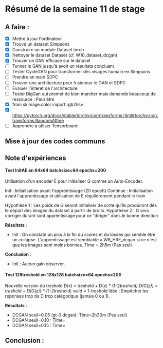# Résumé de la semaine 11 de stage


## A faire :

- [x]  Mettre à jour l'ordinateur
- [x]  Trouvé un dataset Simpsons
- [x]  Construire un module Dataset torch
- [x]  Nettoyer le dataset Dataset (cf. W10_dataset_dcgan)
- [x]  Trouver un GAN efficace sur le dataset
- [ ] Tunner le GAN jusqu'à avoir un résultats concluant
- [ ] Tester CycleGAN pour transformer des visages humain en Simpsons
- [ ] Prendre en main SDPC
- [ ] Trouver une architecture pour fusionner le GAN et SDPC
- [ ] Evaluer l'intèret de l'architecture
- [ ] Tester BigGan qui promet de bien marcher mais demande beaucoup de ressource : Peut être
- [x] from skimage.color import rgb2hsv
- [x] https://pytorch.org/docs/stable/torchvision/transforms.html#torchvision.transforms.RandomAffine
- [ ] Apprendre à utliser Tensorboard

## Mise à jour des codes communs

## Note d'expériences
  
#### Test InitAE en 64x64 batchsize=64 epochs=200 
Utilisation d'un encoder E pour initialiser G comme un Auto-Encoder.

Init : Initialisation avant l'apprentissage (20 epoch)
Continue : Initialisation avant l'apprentissage et utilisation de E régulièrement pendant le train

Hypothèse 1 : Les poids de G seront initialiser de sorte qu'ils produiront dés le départ des images du dataset à partir de bruits.
Hypothèse 2 : G sera corriger durant sont apprentissage pour ce "diriger" dans le bonne direction 

__Résultats__ :
  - Init : On constate un pics à la fin du scores et du losses qui semble être un collapse. L'apprentissage est semblable à W8_HRF_dcgan si ce n'est que les images sont moins bonnes.
    Time = 2h5m (Pas seul)
		
__Conclusion__ :
  - Init : Aucun gain observer.

#### Test 128treshold en 128x128 batchsize=64 epochs=200 
Nouvelle version du treshold
D(x) = treshold + D(x) * (1-2*treshold)
D(G(z)) = treshold + D(G(z)) * (1-2*treshold)
valid = 1-treshold
Idée : Empêcher les réponses trop de D trop catégorique (jamais 0 ou 1).

__Résultats__ :
  - DCGAN seuil=0.05 (gt-0 dcgan):
    Time=2h30m (Pas seul)
  - DCGAN seuil=0.10 :
    Time=
  - DCGAN seuil=0.15 :
    Time=
		
__Conclusion__ :
  -
